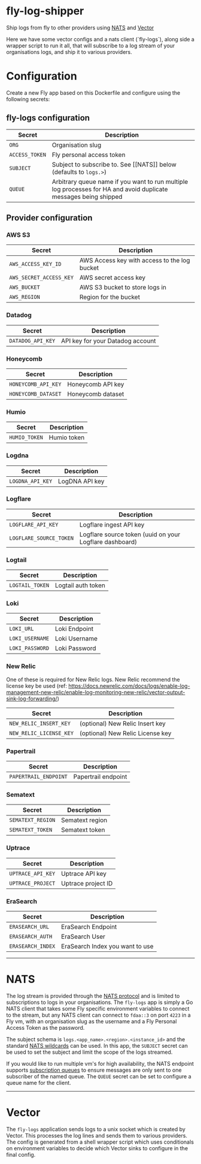 # fly-log-shipper

Ship logs from fly to other providers using [NATS](https://docs.nats.io/) and [Vector](https://vector.dev/)

Here we have some vector configs and a nats client (\`fly-logs\`), along side a wrapper script to run it all, that will subscribe to a log stream of your organisations logs, and ship it to various providers.

# Configuration

Create a new Fly app based on this Dockerfile and configure using the following secrets:

## fly-logs configuration

| Secret         | Description                                                                                                      |
| -------------- | ---------------------------------------------------------------------------------------------------------------- |
| `ORG`          | Organisation slug                                                                                                |
| `ACCESS_TOKEN` | Fly personal access token                                                                                        |
| `SUBJECT`        | Subject to subscribe to. See [[NATS]] below (defaults to `logs.>`)                                             |
| `QUEUE`        | Arbitrary queue name if you want to run multiple log processes for HA and avoid duplicate messages being shipped |

## Provider configuration

### AWS S3

| Secret                  | Description                                  |
| ----------------------- | -------------------------------------------- |
| `AWS_ACCESS_KEY_ID`     | AWS Access key with access to the log bucket |
| `AWS_SECRET_ACCESS_KEY` | AWS secret access key                        |
| `AWS_BUCKET`            | AWS S3 bucket to store logs in               |
| `AWS_REGION`            | Region for the bucket                        |

### Datadog

| Secret            | Description                      |
| ----------------- | -------------------------------- |
| `DATADOG_API_KEY` | API key for your Datadog account |

### Honeycomb

| Secret              | Description       |
| ------------------- | ----------------- |
| `HONEYCOMB_API_KEY` | Honeycomb API key |
| `HONEYCOMB_DATASET` | Honeycomb dataset |

### Humio

| Secret        | Description |
| ------------- | ----------- |
| `HUMIO_TOKEN` | Humio token |

### Logdna

| Secret           | Description    |
| ---------------- | -------------- |
| `LOGDNA_API_KEY` | LogDNA API key |

### Logflare

| Secret                  | Description                                             |
| ----------------------- | ------------------------------------------------------- |
| `LOGFLARE_API_KEY`      | Logflare ingest API key                                 |
| `LOGFLARE_SOURCE_TOKEN` | Logflare source token (uuid on your Logflare dashboard) |

### Logtail

| Secret          | Description        |
| --------------- | ------------------ |
| `LOGTAIL_TOKEN` | Logtail auth token |

### Loki

| Secret          | Description   |
| --------------- | ------------- |
| `LOKI_URL`      | Loki Endpoint |
| `LOKI_USERNAME` | Loki Username |
| `LOKI_PASSWORD` | Loki Password |

### New Relic
One of these is required for New Relic logs. New Relic recommend the license key be used (ref: https://docs.newrelic.com/docs/logs/enable-log-management-new-relic/enable-log-monitoring-new-relic/vector-output-sink-log-forwarding/)

| Secret                  | Description                      |
| ----------------------- | -------------------------------- |
| `NEW_RELIC_INSERT_KEY`  | (optional) New Relic Insert key  |
| `NEW_RELIC_LICENSE_KEY` | (optional) New Relic License key |

### Papertrail

| Secret                | Description         |
| --------------------- | ------------------- |
| `PAPERTRAIL_ENDPOINT` | Papertrail endpoint |

### Sematext

| Secret            | Description     |
| ----------------- | --------------- |
| `SEMATEXT_REGION` | Sematext region |
| `SEMATEXT_TOKEN`  | Sematext token  |


### Uptrace

| Secret            | Description        |
| ----------------- | ------------------ |
| `UPTRACE_API_KEY` | Uptrace API key    |
| `UPTRACE_PROJECT` | Uptrace project ID |

### EraSearch

| Secret                  | Description                                  |
| ----------------------- | -------------------------------------------- |
| `ERASEARCH_URL`         | EraSearch Endpoint                           |   
| `ERASEARCH_AUTH`        | EraSearch User                               |
| `ERASEARCH_INDEX`       | EraSearch Index you want to use              |

---

# NATS

The log stream is provided through the [NATS protocol](https://docs.nats.io/nats-protocol/nats-protocol) and is limited to subscriptions to logs in your organisations. The `fly-logs` app is simply a Go NATS client that takes some Fly specific environment variables to connect to the stream, but any NATS client can connect to `fdaa::3` on port `4223` in a Fly vm, with an organisation slug as the username and a Fly Personal Access Token as the password.

The subject schema is `logs.<app_name>.<region>.<instance_id>` and the standard [NATS wildcards](https://docs.nats.io/nats-concepts/subjects#wildcards) can be used. In this app, the `SUBJECT` secret can be used to set the subject and limit the scope of the logs streamed.

If you would like to run multiple vm's for high availability, the NATS endpoint supports [subscription queues](https://docs.nats.io/nats-concepts/queue) to ensure messages are only sent to one subscriber of the named queue. The `QUEUE` secret can be set to configure a queue name for the client.

---

# Vector

The `fly-logs` application sends logs to a unix socket which is created by Vector. This processes the log lines and sends them to various providers. The config is generated from a shell wrapper script which uses conditionals on environment variables to decide which Vector sinks to configure in the final config.
